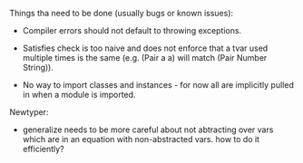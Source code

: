 Things tha need to be done (usually bugs or known issues):


-   Compiler errors should not default to throwing
    exceptions.

-   Satisfies check is too naive and does not enforce that a tvar used multiple
    times is the same (e.g. (Pair a a) will match (Pair Number String)).
-   No way to import classes and instances - for now all are implicitly pulled
    in when a module is imported.

Newtyper:
  - generalize needs to be more careful about not abtracting over vars which
    are in an equation with non-abstracted vars. how to do it efficiently?